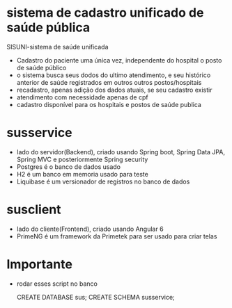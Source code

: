 # sistema de cadastro unificado de saúde pública
SISUNI-sistema de saúde unificada

- Cadastro do paciente uma única vez, independente do hospital o posto de saúde público
- o sistema busca seus dodos do ultimo atendimento, e seu histórico anterior de saúde registrados em outros outros postos/hospitais
- recadastro, apenas adição dos dados atuais, se seu cadastro existir
- atendimento com necessidade apenas de cpf 
- cadastro disponível para os hospitais e postos de saúde publica

# susservice
- lado do servidor(Backend), criado usando Spring boot, Spring Data JPA, Spring MVC e posteriormente Spring security
- Postgres é o banco de dados usado 
- H2 é um banco em memoria usado para teste 
- Liquibase é um versionador de registros no banco de dados

# susclient
- lado do cliente(Frontend), criado usando Angular 6
- PrimeNG é um framework da Primetek para ser usado para criar telas

# Importante
- rodar esses script no banco

  CREATE DATABASE sus;
  CREATE SCHEMA susservice;
